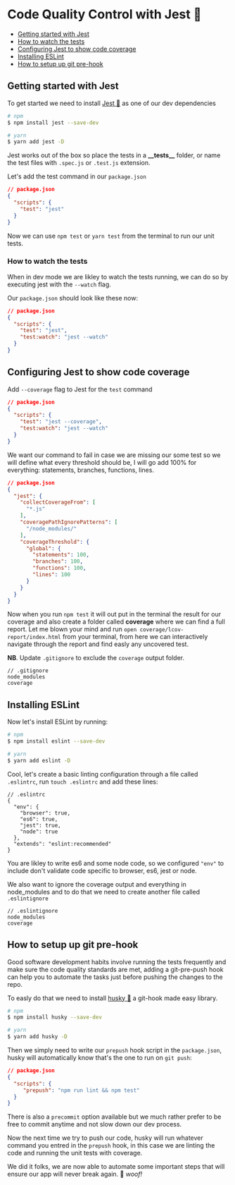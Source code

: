 # Code Quality Control with Jest 🤹

- [Getting started with Jest](#getting-started-with-jest)
- [How to watch the tests](#how-to-watch-the-tests)
- [Configuring Jest to show code coverage](#configuring-jest-to-show-code-coverage)
- [Installing ESLint](#installing-eslint)
- [How to setup up git pre-hook](#how-to-setup-up-git-pre-hook)


## Getting started with Jest

To get started we need to install [Jest 🤹](https://facebook.github.io/jest/) as one of our dev dependencies

```sh
# npm
$ npm install jest --save-dev

# yarn
$ yarn add jest -D
```

Jest works out of the box so place the tests in a __\_\_tests\_\___ folder, or name the test files with `.spec.js` or `.test.js` extension.

Let's add the test command in our `package.json`

```json
// package.json
{
  "scripts": {
    "test": "jest"
  }
}
```

Now we can use `npm test` or `yarn test` from the terminal to run our unit tests. 

### How to watch the tests

When in dev mode we are likley to watch the tests running, we can do so by executing jest with the `--watch` flag.

Our `package.json` should look like these now:

```json
// package.json
{
  "scripts": {
    "test": "jest",
    "test:watch": "jest --watch"
  }
}
```

## Configuring Jest to show code coverage

Add `--coverage` flag to Jest for the `test` command

```json
// package.json
{
  "scripts": {
    "test": "jest --coverage",
    "test:watch": "jest --watch"
  }
}
```

We want our command to fail in case we are missing our some test so we will define what every threshold should be, I will go  add 100% for everything: statements, branches, functions, lines.

```json
// package.json
{
  "jest": {
    "collectCoverageFrom": [
      "*.js"
    ],
    "coveragePathIgnorePatterns": [
      "/node_modules/"
    ],
    "coverageThreshold": {
      "global": {
        "statements": 100,
        "branches": 100,
        "functions": 100,
        "lines": 100
      }
    }
  }
}
```

Now when you run `npm test` it will out put in the terminal the result for our coverage and also create a folder called __coverage__ where we can find a full report. Let me blown your mind and run `open coverage/lcov-report/index.html` from your terminal, from here we can interactively navigate through the report and find easly any uncovered test.

__NB__. Update `.gitignore` to exclude the `coverage` output folder.

```
// .gitignore
node_modules
coverage
```

## Installing ESLint

Now let's install ESLint by running:

```sh
# npm
$ npm install eslint --save-dev

# yarn
$ yarn add eslint -D
```

Cool, let's create a basic linting configuration through a file called `.eslintrc`, run `touch .eslintrc` and add these lines:

```
// .eslintrc
{
  "env": {
    "browser": true,
    "es6": true,
    "jest": true,
    "node": true
  },
  "extends": "eslint:recommended"
}
```

You are likley to write es6 and some node code, so we configured `"env"` to include don't validate code specific to browser, es6, jest or node.

We also want to ignore the coverage output and everything in node_modules and to do that we need to create another file called `.eslintignore`

```
// .eslintignore
node_modules
coverage
```

## How to setup up git pre-hook

Good software development habits involve running the tests frequently and make sure the code quality standards are met, adding a git-pre-push hook can help you to automate the tasks just before pushing the changes to the repo.

To easly do that we need to install [husky 🐶](https://github.com/typicode/husky) a git-hook made easy library.

```sh
# npm
$ npm install husky --save-dev

# yarn
$ yarn add husky -D
```

Then we simply need to write our `prepush` hook script in the `package.json`, husky will automatically know that's the one to run on `git push`:

```json
// package.json
{
  "scripts": {
     "prepush": "npm run lint && npm test"
  }
}
```

There is also a `precommit` option available but we much rather prefer to be free to commit anytime and not slow down our dev process.

Now the next time we try to push our code, husky will run whatever command you entred in the `prepush` hook, in this case we are linting the code and running the unit tests with coverage.   

We did it folks, we are now able to automate some important steps that will ensure our app will never break again. 🐶 *woof!*
